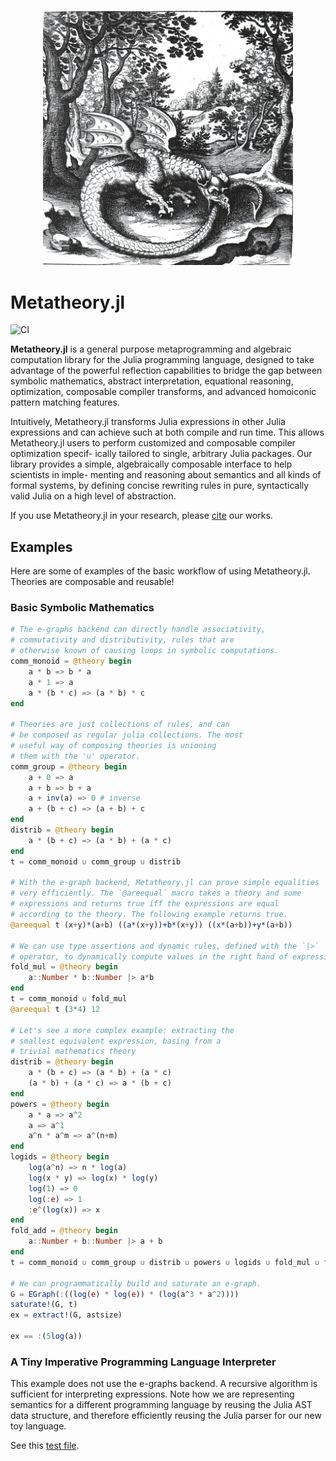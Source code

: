 <p align="center">
<img width="400px" src="https://raw.githubusercontent.com/0x0f0f0f/Metatheory.jl/master/paper/dragon.jpg"/>
</p>

# Metatheory.jl

![CI](https://github.com/0x0f0f0f/Metatheory.jl/workflows/CI/badge.svg)

**Metatheory.jl** is a general purpose metaprogramming and algebraic computation library for the Julia programming language, designed to take advantage of the powerful reflection capabilities to bridge the gap between symbolic mathematics, abstract interpretation, equational reasoning, optimization, composable compiler transforms, and advanced
homoiconic pattern matching features.

Intuitively, Metatheory.jl transforms Julia expressions
in other Julia expressions and can achieve such at both compile and run time. This allows Metatheory.jl users to perform customized and composable compiler optimization specif-
ically tailored to single, arbitrary Julia packages.
Our library provides a simple, algebraically composable interface to help scientists in imple-
menting and reasoning about semantics and all kinds of formal systems, by defining concise rewriting rules in pure, syntactically valid Julia on a high level of abstraction.

If you use Metatheory.jl in your research, please [cite](https://github.com/0x0f0f0f/Metatheory.jl/blob/master/CITATION.bib) our works.

## Examples

Here are some of examples of the basic workflow of using Metatheory.jl. Theories are composable and reusable!

### Basic Symbolic Mathematics

```julia
# The e-graphs backend can directly handle associativity,
# commutativity and distributivity, rules that are
# otherwise known of causing loops in symbolic computations.
comm_monoid = @theory begin
    a * b => b * a
    a * 1 => a
    a * (b * c) => (a * b) * c
end

# Theories are just collections of rules, and can
# be composed as regular julia collections. The most
# useful way of composing theories is unioning
# them with the '∪' operator.
comm_group = @theory begin
    a + 0 => a
    a + b => b + a
    a + inv(a) => 0 # inverse
    a + (b + c) => (a + b) + c
end
distrib = @theory begin
    a * (b + c) => (a * b) + (a * c)
end
t = comm_monoid ∪ comm_group ∪ distrib

# With the e-graph backend, Metatheory.jl can prove simple equalities
# very efficiently. The `@areequal` macro takes a theory and some
# expressions and returns true iff the expressions are equal
# according to the theory. The following example returns true.
@areequal t (x+y)*(a+b) ((a*(x+y))+b*(x+y)) ((x*(a+b))+y*(a+b))

# We can use type assertions and dynamic rules, defined with the `|>`
# operator, to dynamically compute values in the right hand of expressions
fold_mul = @theory begin
    a::Number * b::Number |> a*b
end
t = comm_monoid ∪ fold_mul
@areequal t (3*4) 12

# Let's see a more complex example: extracting the
# smallest equivalent expression, basing from a
# trivial mathematics theory
distrib = @theory begin
	a * (b + c) => (a * b) + (a * c)
	(a * b) + (a * c) => a * (b + c)
end
powers = @theory begin
	a * a => a^2
	a => a^1
	a^n * a^m => a^(n+m)
end
logids = @theory begin
	log(a^n) => n * log(a)
	log(x * y) => log(x) * log(y)
	log(1) => 0
	log(:e) => 1
	:e^(log(x)) => x
end
fold_add = @theory begin
	a::Number + b::Number |> a + b
end
t = comm_monoid ∪ comm_group ∪ distrib ∪ powers ∪ logids ∪ fold_mul ∪ fold_add

# We can programmatically build and saturate an e-graph.
G = EGraph(:((log(e) * log(e)) * (log(a^3 * a^2))))
saturate!(G, t)
ex = extract!(G, astsize)

ex == :(5log(a))
```

### A Tiny Imperative Programming Language Interpreter

This example does not use the e-graphs backend. A recursive
algorithm is sufficient for interpreting expressions.
Note how we are representing semantics for a different programming language
by reusing the Julia AST data structure, and therefore efficiently reusing
the Julia parser for our new toy language.

See this [test file](https://github.com/0x0f0f0f/Metatheory.jl/blob/master/test/test_while_interpreter.jl).
